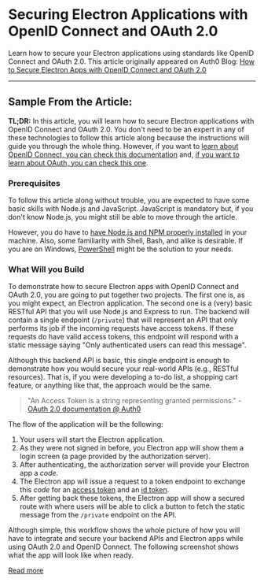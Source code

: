 # Securing Electron Applications with OpenID Connect and OAuth 2.0

Learn how to secure your Electron applications using standards like OpenID Connect and OAuth 2.0. This article originally appeared on Auth0 Blog: [How to Secure Electron Apps with OpenID Connect and OAuth 2.0](https://auth0.com/blog/securing-electron-applications-with-openid-connect-and-oauth-2/)

---
## Sample From the Article:

**TL;DR:** In this article, you will learn how to secure Electron applications with OpenID Connect and OAuth 2.0. You don't need to be an expert in any of these technologies to follow this article along because the instructions will guide you through the whole thing. However, if you want to [learn about OpenID Connect, you can check this documentation](https://auth0.com/docs/protocols/oidc) and, [if you want to learn about OAuth, you can check this one](https://auth0.com/docs/protocols/oauth2).

### Prerequisites

To follow this article along without trouble, you are expected to have some basic skills with Node.js and JavaScript. JavaScript is mandatory but, if you don't know Node.js, you might still be able to move through the article.

However, you do have to [have Node.js and NPM properly installed](https://nodejs.org/en/download/) in your machine. Also, some familiarity with Shell, Bash, and alike is desirable. If you are on Windows, [PowerShell](https://docs.microsoft.com/en-us/powershell/) might be the solution to your needs.

### What Will you Build

To demonstrate how to secure Electron apps with OpenID Connect and OAuth 2.0, you are going to put together two projects. The first one is, as you might expect, an Electron application. The second one is a (very) basic RESTful API that you will use Node.js and Express to run. The backend will contain a single endpoint (`/private`) that will represent an API that only performs its job if the incoming requests have access tokens. If these requests do have valid access tokens, this endpoint will respond with a static message saying "Only authenticated users can read this message".

Although this backend API is basic, this single endpoint is enough to demonstrate how you would secure your real-world APIs (e.g., RESTful resources). That is, if you were developing a to-do list, a shopping cart feature, or anything like that, the approach would be the same.

> "An Access Token is a string representing granted permissions." - [OAuth 2.0 documentation @ Auth0](https://auth0.com/docs/protocols/oauth2)

The flow of the application will be the following:

1. Your users will start the Electron application.
2. As they were not signed in before, you Electron app will show them a login screen (a page provided by the authorization server).
3. After authenticating, the authorization server will provide your Electron app a _code_.
4. The Electron app will issue a request to a token endpoint to exchange this _code_ for an [access token](https://auth0.com/docs/tokens/access-token) and an [id token](https://auth0.com/docs/tokens/id-token).
5. After getting back these tokens, the Electron app will show a secured route with where users will be able to click a button to fetch the static message from the `/private` endpoint on the API.

Although simple, this workflow shows the whole picture of how you will have to integrate and secure your backend APIs and Electron apps while using OAuth 2.0 and OpenID Connect. The following screenshot shows what the app will look like when ready.

[Read more](https://auth0.com/blog/securing-electron-applications-with-openid-connect-and-oauth-2/)
